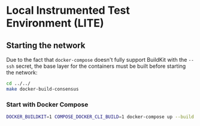 # Local Instrumented Test Environment (LITE)

## Starting the network

Due to the fact that `docker-compose` doesn't fully support BuildKit with the `--ssh` secret, the base layer for the containers must be built before starting the network:

```sh
cd ../../
make docker-build-consensus
```

### Start with Docker Compose

```sh
DOCKER_BUILDKIT=1 COMPOSE_DOCKER_CLI_BUILD=1 docker-compose up --build
```
